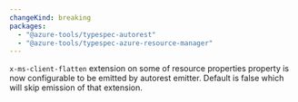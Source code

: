 ```yaml
---
changeKind: breaking
packages:
  - "@azure-tools/typespec-autorest"
  - "@azure-tools/typespec-azure-resource-manager"
---
```


`x-ms-client-flatten` extension on some of resource properties property is now configurable to be emitted by autorest emitter. Default is false which will skip emission of that extension.
